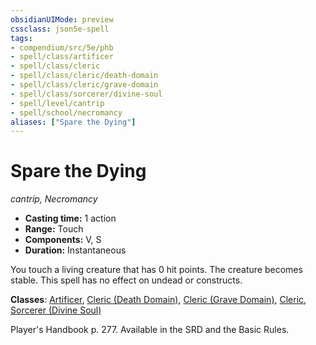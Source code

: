 ```yaml
---
obsidianUIMode: preview
cssclass: json5e-spell
tags:
- compendium/src/5e/phb
- spell/class/artificer
- spell/class/cleric
- spell/class/cleric/death-domain
- spell/class/cleric/grave-domain
- spell/class/sorcerer/divine-soul
- spell/level/cantrip
- spell/school/necromancy
aliases: ["Spare the Dying"]
---
```

# Spare the Dying
*cantrip, Necromancy*  

- **Casting time:** 1 action
- **Range:** Touch
- **Components:** V, S
- **Duration:** Instantaneous

You touch a living creature that has 0 hit points. The creature becomes stable. This spell has no effect on undead or constructs.

**Classes**: [Artificer](../classes/artificer-tce.md#), [Cleric (Death Domain)](../classes/cleric-death-domain.md#), [Cleric (Grave Domain)](../classes/cleric-grave-domain-xge.md#), [Cleric](../classes/cleric.md#), [Sorcerer (Divine Soul)](../classes/sorcerer-divine-soul-xge.md#)

Player's Handbook p. 277. Available in the SRD and the Basic Rules.